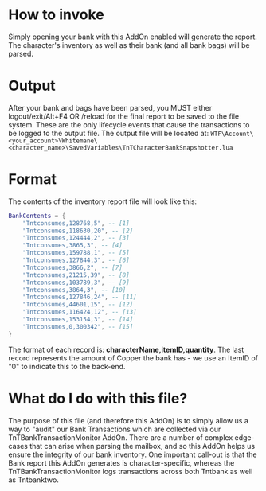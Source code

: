 # How to invoke
Simply opening your bank with this AddOn enabled will generate the report. The character's inventory as well as their bank (and all bank bags) will be parsed.

# Output
After your bank and bags have been parsed, you MUST either logout/exit/Alt+F4 OR /reload for the final report to be saved to the file system. These are the only lifecycle events that cause the transactions to be logged to the output file. The output file will be located at: `WTF\Account\<your_account>\Whitemane\<character_name>\SavedVariables\TnTCharacterBankSnapshotter.lua`

# Format
The contents of the inventory report file will look like this:
```lua
BankContents = {
	"Tntconsumes,128768,5", -- [1]
	"Tntconsumes,118630,20", -- [2]
	"Tntconsumes,124444,2", -- [3]
	"Tntconsumes,3865,3", -- [4]
	"Tntconsumes,159788,1", -- [5]
	"Tntconsumes,127844,3", -- [6]
	"Tntconsumes,3866,2", -- [7]
	"Tntconsumes,21215,39", -- [8]
	"Tntconsumes,103789,3", -- [9]
	"Tntconsumes,3864,3", -- [10]
	"Tntconsumes,127846,24", -- [11]
	"Tntconsumes,44601,15", -- [12]
	"Tntconsumes,116424,12", -- [13]
	"Tntconsumes,153154,3", -- [14]
	"Tntconsumes,0,300342", -- [15]
}
```
The format of each record is: **characterName,itemID,quantity**. The last record represents the amount of Copper the bank has - we use an ItemID of "0" to indicate this to the back-end.

# What do I do with this file?
The purpose of this file (and therefore this AddOn) is to simply allow us a way to "audit" our Bank Transactions which are collected via our TnTBankTransactionMonitor AddOn. There are a number of complex edge-cases that can arise when parsing the mailbox, and so this AddOn helps us ensure the integrity of our bank inventory. One important call-out is that the Bank report this AddOn generates is character-specific, whereas the TnTBankTransactionMonitor logs transactions across both Tntbank as well as Tntbanktwo.